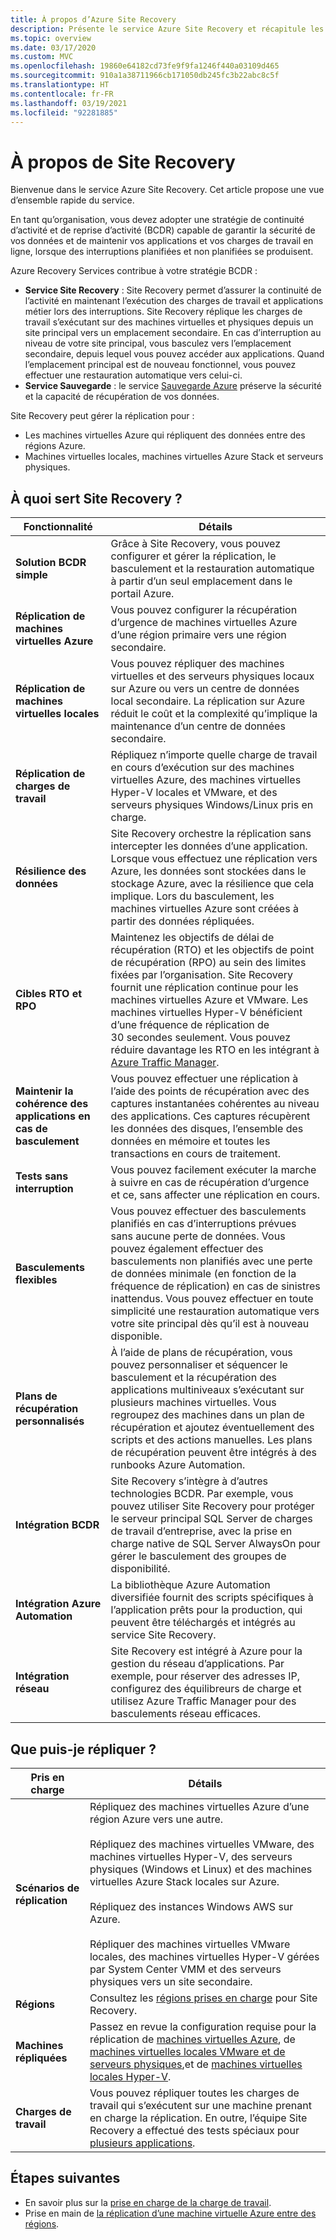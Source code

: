 ```yaml
---
title: À propos d’Azure Site Recovery
description: Présente le service Azure Site Recovery et récapitule les différents scénarios récupération d’urgence et de déploiement de la migration.
ms.topic: overview
ms.date: 03/17/2020
ms.custom: MVC
ms.openlocfilehash: 19860e64182cd73fe9f9fa1246f440a03109d465
ms.sourcegitcommit: 910a1a38711966cb171050db245fc3b22abc8c5f
ms.translationtype: HT
ms.contentlocale: fr-FR
ms.lasthandoff: 03/19/2021
ms.locfileid: "92281885"
---
```

# <a name="about-site-recovery"></a>À propos de Site Recovery

Bienvenue dans le service Azure Site Recovery. Cet article propose une vue d’ensemble rapide du service.

En tant qu’organisation, vous devez adopter une stratégie de continuité d’activité et de reprise d’activité (BCDR) capable de garantir la sécurité de vos données et de maintenir vos applications et vos charges de travail en ligne, lorsque des interruptions planifiées et non planifiées se produisent.

Azure Recovery Services contribue à votre stratégie BCDR :

- **Service Site Recovery** : Site Recovery permet d’assurer la continuité de l’activité en maintenant l’exécution des charges de travail et applications métier lors des interruptions. Site Recovery réplique les charges de travail s’exécutant sur des machines virtuelles et physiques depuis un site principal vers un emplacement secondaire. En cas d’interruption au niveau de votre site principal, vous basculez vers l’emplacement secondaire, depuis lequel vous pouvez accéder aux applications. Quand l’emplacement principal est de nouveau fonctionnel, vous pouvez effectuer une restauration automatique vers celui-ci.
- **Service Sauvegarde** : le service [Sauvegarde Azure](../backup/index.yml) préserve la sécurité et la capacité de récupération de vos données.

Site Recovery peut gérer la réplication pour :

- Les machines virtuelles Azure qui répliquent des données entre des régions Azure.
- Machines virtuelles locales, machines virtuelles Azure Stack et serveurs physiques.

## <a name="what-does-site-recovery-provide"></a>À quoi sert Site Recovery ?

**Fonctionnalité** | **Détails**
--- | ---
**Solution BCDR simple** | Grâce à Site Recovery, vous pouvez configurer et gérer la réplication, le basculement et la restauration automatique à partir d’un seul emplacement dans le portail Azure.
**Réplication de machines virtuelles Azure** | Vous pouvez configurer la récupération d’urgence de machines virtuelles Azure d’une région primaire vers une région secondaire.
**Réplication de machines virtuelles locales** | Vous pouvez répliquer des machines virtuelles et des serveurs physiques locaux sur Azure ou vers un centre de données local secondaire. La réplication sur Azure réduit le coût et la complexité qu’implique la maintenance d’un centre de données secondaire.
**Réplication de charges de travail** | Répliquez n’importe quelle charge de travail en cours d’exécution sur des machines virtuelles Azure, des machines virtuelles Hyper-V locales et VMware, et des serveurs physiques Windows/Linux pris en charge.
**Résilience des données** | Site Recovery orchestre la réplication sans intercepter les données d’une application. Lorsque vous effectuez une réplication vers Azure, les données sont stockées dans le stockage Azure, avec la résilience que cela implique. Lors du basculement, les machines virtuelles Azure sont créées à partir des données répliquées.
**Cibles RTO et RPO** | Maintenez les objectifs de délai de récupération (RTO) et les objectifs de point de récupération (RPO) au sein des limites fixées par l’organisation. Site Recovery fournit une réplication continue pour les machines virtuelles Azure et VMware. Les machines virtuelles Hyper-V bénéficient d’une fréquence de réplication de 30 secondes seulement. Vous pouvez réduire davantage les RTO en les intégrant à [Azure Traffic Manager](https://azure.microsoft.com/blog/reduce-rto-by-using-azure-traffic-manager-with-azure-site-recovery/).
**Maintenir la cohérence des applications en cas de basculement** | Vous pouvez effectuer une réplication à l’aide des points de récupération avec des captures instantanées cohérentes au niveau des applications. Ces captures récupèrent les données des disques, l’ensemble des données en mémoire et toutes les transactions en cours de traitement.
**Tests sans interruption** | Vous pouvez facilement exécuter la marche à suivre en cas de récupération d’urgence et ce, sans affecter une réplication en cours.
**Basculements flexibles** | Vous pouvez effectuer des basculements planifiés en cas d’interruptions prévues sans aucune perte de données. Vous pouvez également effectuer des basculements non planifiés avec une perte de données minimale (en fonction de la fréquence de réplication) en cas de sinistres inattendus. Vous pouvez effectuer en toute simplicité une restauration automatique vers votre site principal dès qu’il est à nouveau disponible.
**Plans de récupération personnalisés** | À l’aide de plans de récupération, vous pouvez personnaliser et séquencer le basculement et la récupération des applications multiniveaux s’exécutant sur plusieurs machines virtuelles. Vous regroupez des machines dans un plan de récupération et ajoutez éventuellement des scripts et des actions manuelles. Les plans de récupération peuvent être intégrés à des runbooks Azure Automation.
**Intégration BCDR** | Site Recovery s’intègre à d’autres technologies BCDR. Par exemple, vous pouvez utiliser Site Recovery pour protéger le serveur principal SQL Server de charges de travail d’entreprise, avec la prise en charge native de SQL Server AlwaysOn pour gérer le basculement des groupes de disponibilité.
**Intégration Azure Automation** | La bibliothèque Azure Automation diversifiée fournit des scripts spécifiques à l’application prêts pour la production, qui peuvent être téléchargés et intégrés au service Site Recovery.
**Intégration réseau** | Site Recovery est intégré à Azure pour la gestion du réseau d’applications. Par exemple, pour réserver des adresses IP, configurez des équilibreurs de charge et utilisez Azure Traffic Manager pour des basculements réseau efficaces.

## <a name="what-can-i-replicate"></a>Que puis-je répliquer ?

**Pris en charge** | **Détails**
--- | ---
**Scénarios de réplication** | Répliquez des machines virtuelles Azure d’une région Azure vers une autre.<br/><br/>  Répliquez des machines virtuelles VMware, des machines virtuelles Hyper-V, des serveurs physiques (Windows et Linux) et des machines virtuelles Azure Stack locales sur Azure.<br/><br/> Répliquez des instances Windows AWS sur Azure.<br/><br/> Répliquer des machines virtuelles VMware locales, des machines virtuelles Hyper-V gérées par System Center VMM et des serveurs physiques vers un site secondaire.
**Régions** | Consultez les [régions prises en charge](https://azure.microsoft.com/global-infrastructure/services/?products=site-recovery) pour Site Recovery. |
**Machines répliquées** | Passez en revue la configuration requise pour la réplication de [machines virtuelles Azure](azure-to-azure-support-matrix.md#replicated-machine-operating-systems), de [machines virtuelles locales VMware et de serveurs physiques](vmware-physical-azure-support-matrix.md#replicated-machines),et de [machines virtuelles locales Hyper-V](hyper-v-azure-support-matrix.md#replicated-vms).
**Charges de travail** | Vous pouvez répliquer toutes les charges de travail qui s’exécutent sur une machine prenant en charge la réplication. En outre, l’équipe Site Recovery a effectué des tests spéciaux pour [plusieurs applications](site-recovery-workload.md#workload-summary).

## <a name="next-steps"></a>Étapes suivantes

- En savoir plus sur la [prise en charge de la charge de travail](site-recovery-workload.md).
- Prise en main de [la réplication d’une machine virtuelle Azure entre des régions](azure-to-azure-quickstart.md).
